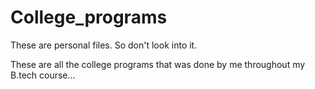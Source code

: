 # College_programs

These are personal files. So don't look into it.

These are all the college programs that was done by me throughout my B.tech course...

